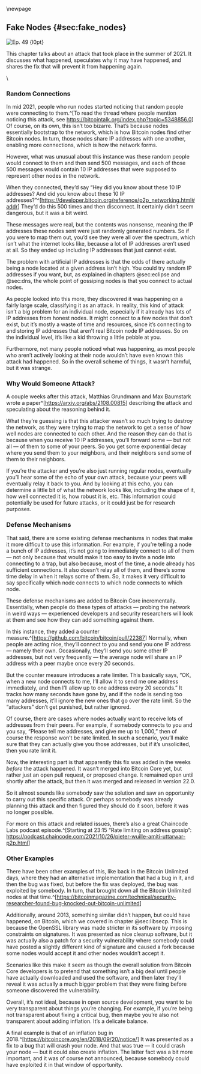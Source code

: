 \newpage
## Fake Nodes {#sec:fake_nodes}


![Ep. 49 {l0pt}](qr/ep/49.png)

This chapter talks about an attack that took place in the summer of 2021. It discusses what happened, speculates why it may have happened, and shares the fix that will prevent it from happening again.

<!-- Blank line to move the next section header below the QR code -->
\

### Random Connections

In mid 2021, people who run nodes started noticing that random people were connecting to them.^[To read the thread where people mention noticing this attack, see <https://bitcointalk.org/index.php?topic=5348856.0>] Of course, on its own, this isn’t too bizarre. That’s because nodes essentially bootstrap to the network, which is how Bitcoin nodes find other Bitcoin nodes. In turn, those nodes share IP addresses with one another, enabling more connections, which is how the network forms.

However, what was unusual about this instance was these random people would connect to them and then send 500 messages, and each of those 500 messages would contain 10 IP addresses that were supposed to represent other nodes in the network.

When they connected, they’d say “Hey did you know about these 10 IP addresses? And did you know about these 10 IP addresses?”^[<https://developer.bitcoin.org/reference/p2p_networking.html#addr>] They’d do this 500 times and then disconnect. It certainly didn’t seem dangerous, but it was a bit weird.

These messages were real, but the contents was nonsense, meaning the IP addresses these nodes sent were just randomly generated numbers. So if you were to map them out, you’d see they were all over the spectrum, which isn’t what the internet looks like, because a lot of IP addresses aren’t used at all. So they ended up including IP addresses that just cannot exist.

The problem with artificial IP addresses is that the odds of there actually being a node located at a given address isn’t high. You could try random IP addresses if you want, but, as explained in chapters @sec:eclipse and @sec:dns, the whole point of gossiping nodes is that you connect to actual nodes.

As people looked into this more, they discovered it was happening on a fairly large scale, classifying it as an attack. In reality, this kind of attack isn’t a big problem for an individual node, especially if it already has lots of IP addresses from honest nodes. It might connect to a few nodes that don’t exist, but it’s mostly a waste of time and resources, since it’s connecting to and storing IP addresses that aren’t real Bitcoin node IP addresses. So on the individual level, it’s like a kid throwing a little pebble at you.

Furthermore, not many people noticed what was happening, as most people who aren’t actively looking at their node wouldn’t have even known this attack had happened. So in the overall scheme of things, it wasn’t harmful, but it was strange.

### Why Would Someone Attack?

A couple weeks after this attack, Matthias Grundmann and Max Baumstark wrote a paper^[<https://arxiv.org/abs/2108.00815>] describing the attack and speculating about the reasoning behind it.

What they’re guessing is that this attacker wasn’t so much trying to destroy the network, as they were trying to map the network to get a sense of how well nodes are connected to each other. And the reason they can do that is because when you receive 10 IP addresses, you’ll forward some — but not all — of them to some of your peers. So you get some exponential decay where you send them to your neighbors, and their neighbors send some of them to their neighbors.

If you’re the attacker and you’re also just running regular nodes, eventually you’ll hear some of the echo of your own attack, because your peers will eventually relay it back to you. And by looking at this echo, you can determine a little bit of what the network looks like, including the shape of it, how well connected it is, how robust it is, etc. This information could potentially be used for future attacks, or it could just be for research purposes.

### Defense Mechanisms

That said, there are some existing defense mechanisms in nodes that make it more difficult to use this information. For example, if you’re telling a node a bunch of IP addresses, it’s not going to immediately connect to all of them — not only because that would make it too easy to invite a node into connecting to a trap, but also because, most of the time, a node already has sufficient connections. It also doesn’t relay all of them, and there’s some time delay in when it relays some of them. So, it makes it very difficult to say specifically which node connects to which node connects to which node.

These defense mechanisms are added to Bitcoin Core incrementally. Essentially, when people do these types of attacks — probing the network in weird ways — experienced developers and security researchers will look at them and see how they can add something against them.

In this instance, they added a counter measure.^[<https://github.com/bitcoin/bitcoin/pull/22387>] Normally, when people are acting nice, they’ll connect to you and send you one IP address — namely their own. Occasionally, they’ll send you some other IP addresses, but not very frequently — the average node will share an IP address with a peer maybe once every 20 seconds.

But the counter measure introduces a rate limiter. This basically says, “OK, when a new node connects to me, I’ll allow it to send me one address immediately, and then I’ll allow up to one address every 20 seconds.” It tracks how many seconds have gone by, and if the node is sending too many addresses, it’ll ignore the new ones that go over the rate limit. So the “attackers” don’t get punished, but rather ignored.

Of course, there are cases where nodes actually want to receive lots of addresses from their peers. For example, if somebody connects to you and you say, “Please tell me addresses, and give me up to 1,000,” then of course the response won’t be rate limited. In such a scenario, you’ll make sure that they can actually give you those addresses, but if it’s unsolicited, then you rate limit it.

Now, the interesting part is that apparently this fix was added in the weeks _before_ the attack happened. It wasn’t merged into Bitcoin Core yet, but rather just an open pull request, or proposed change. It remained open until shortly after the attack, but then it was merged and released in version 22.0.

So it almost sounds like somebody saw the solution and saw an opportunity to carry out this specific attack. Or perhaps somebody was already planning this attack and then figured they should do it soon, before it was no longer possible.

For more on this attack and related issues, there’s also a great Chaincode Labs podcast episode.^[Starting at 23:15 “Rate limiting on address gossip”: <https://podcast.chaincode.com/2021/10/26/pieter-wuille-amiti-uttarwar-p2p.html>]

### Other Examples

There have been other examples of this, like back in the Bitcoin Unlimited days, where they had an alternative implementation that had a bug in it, and then the bug was fixed, but before the fix was deployed, the bug was exploited by somebody. In turn, that brought down all the Bitcoin Unlimited nodes at that time.^[<https://bitcoinmagazine.com/technical/security-researcher-found-bug-knocked-out-bitcoin-unlimited>]

Additionally, around 2013, something similar didn’t happen, but could have happened, on Bitcoin, which we covered in chapter @sec:libsecp. This is because the OpenSSL library was made stricter in its software by imposing constraints on signatures. It was presented as nice cleanup software, but it was actually also a patch for a security vulnerability where somebody could have posted a slightly different kind of signature and caused a fork because some nodes would accept it and other nodes wouldn’t accept it.

Scenarios like this make it seem as though the overall solution from Bitcoin Core developers is to pretend that something isn’t a big deal until people have actually downloaded and used the software, and then later they’ll reveal it was actually a much bigger problem that they were fixing before someone discovered the vulnerability.

Overall, it’s not ideal, because in open source development, you want to be very transparent about things you’re changing. For example, if you’re being not transparent about fixing a critical bug, then maybe you’re also not transparent about adding inflation. It’s a delicate balance.

A final example is that of an inflation bug in 2018.^[<https://bitcoincore.org/en/2018/09/20/notice/>] It was presented as a fix to a bug that will crash your node. And that was true — it could crash your node — but it could also create inflation. The latter fact was a bit more important, and it was of course not announced, because somebody could have exploited it in that window of opportunity.
